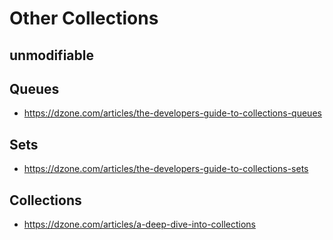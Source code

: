 # Other Collections

## unmodifiable

## Queues

- https://dzone.com/articles/the-developers-guide-to-collections-queues

## Sets

- https://dzone.com/articles/the-developers-guide-to-collections-sets


## Collections

- https://dzone.com/articles/a-deep-dive-into-collections
